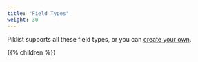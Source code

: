 ```yaml
---
title: "Field Types"
weight: 30
---
```


Piklist supports all these field types, or you can [create your own](/fields/create-your-own-fields/).

{{% children  %}}
